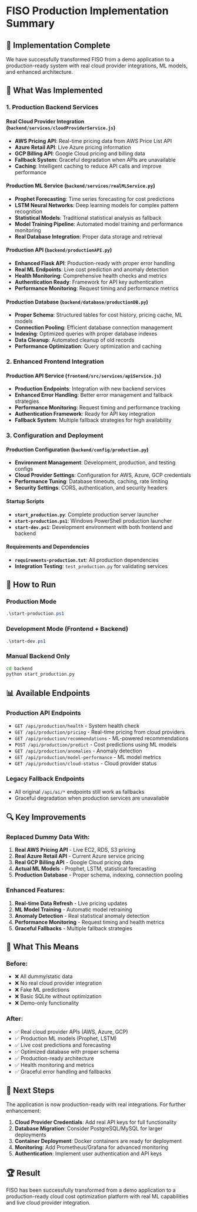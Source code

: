 # FISO Production Implementation Summary

## 🎉 Implementation Complete

We have successfully transformed FISO from a demo application to a production-ready system with real cloud provider integrations, ML models, and enhanced architecture.

## 🔧 What Was Implemented

### 1. Production Backend Services

#### **Real Cloud Provider Integration** (`backend/services/cloudProviderService.js`)
- **AWS Pricing API**: Real-time pricing data from AWS Price List API
- **Azure Retail API**: Live Azure pricing information
- **GCP Billing API**: Google Cloud pricing and billing data
- **Fallback System**: Graceful degradation when APIs are unavailable
- **Caching**: Intelligent caching to reduce API calls and improve performance

#### **Production ML Service** (`backend/services/realMLService.py`)
- **Prophet Forecasting**: Time series forecasting for cost predictions
- **LSTM Neural Networks**: Deep learning models for complex pattern recognition  
- **Statistical Models**: Traditional statistical analysis as fallback
- **Model Training Pipeline**: Automated model training and performance monitoring
- **Real Database Integration**: Proper data storage and retrieval

#### **Production API** (`backend/productionAPI.py`)
- **Enhanced Flask API**: Production-ready with proper error handling
- **Real ML Endpoints**: Live cost prediction and anomaly detection
- **Health Monitoring**: Comprehensive health checks and metrics
- **Authentication Ready**: Framework for API key authentication
- **Performance Monitoring**: Request timing and performance metrics

#### **Production Database** (`backend/database/productionDB.py`)
- **Proper Schema**: Structured tables for cost history, pricing cache, ML models
- **Connection Pooling**: Efficient database connection management
- **Indexing**: Optimized queries with proper database indexes
- **Data Cleanup**: Automated cleanup of old records
- **Performance Optimization**: Query optimization and caching

### 2. Enhanced Frontend Integration

#### **Production API Service** (`frontend/src/services/apiService.js`)
- **Production Endpoints**: Integration with new backend services
- **Enhanced Error Handling**: Better error management and fallback strategies
- **Performance Monitoring**: Request timing and performance tracking
- **Authentication Framework**: Ready for API key integration
- **Fallback System**: Multiple fallback strategies for high availability

### 3. Configuration and Deployment

#### **Production Configuration** (`backend/config/production.py`)
- **Environment Management**: Development, production, and testing configs
- **Cloud Provider Settings**: Configuration for AWS, Azure, GCP credentials
- **Performance Tuning**: Database timeouts, caching, rate limiting
- **Security Settings**: CORS, authentication, and security headers

#### **Startup Scripts**
- **`start_production.py`**: Complete production server launcher
- **`start-production.ps1`**: Windows PowerShell production launcher  
- **`start-dev.ps1`**: Development environment with both frontend and backend

#### **Requirements and Dependencies**
- **`requirements-production.txt`**: All production dependencies
- **Integration Testing**: `test_production.py` for validating services

## 🚀 How to Run

### Production Mode
```powershell
.\start-production.ps1
```

### Development Mode (Frontend + Backend)
```powershell
.\start-dev.ps1
```

### Manual Backend Only
```bash
cd backend
python start_production.py
```

## 📊 Available Endpoints

### Production API Endpoints
- `GET /api/production/health` - System health check
- `GET /api/production/pricing` - Real-time pricing from cloud providers
- `GET /api/production/recommendations` - ML-powered recommendations
- `POST /api/production/predict` - Cost predictions using ML models
- `GET /api/production/anomalies` - Anomaly detection
- `GET /api/production/model-performance` - ML model metrics
- `GET /api/production/cloud-status` - Cloud provider status

### Legacy Fallback Endpoints
- All original `/api/ai/*` endpoints still work as fallbacks
- Graceful degradation when production services are unavailable

## 🔍 Key Improvements

### Replaced Dummy Data With:
1. **Real AWS Pricing API** - Live EC2, RDS, S3 pricing
2. **Real Azure Retail API** - Current Azure service pricing  
3. **Real GCP Billing API** - Google Cloud pricing data
4. **Actual ML Models** - Prophet, LSTM, statistical forecasting
5. **Production Database** - Proper schema, indexing, connection pooling

### Enhanced Features:
1. **Real-time Data Refresh** - Live pricing updates
2. **ML Model Training** - Automatic model retraining
3. **Anomaly Detection** - Real statistical anomaly detection
4. **Performance Monitoring** - Request timing and health metrics
5. **Graceful Fallbacks** - Multiple fallback strategies

## 🎯 What This Means

### Before:
- ❌ All dummy/static data
- ❌ No real cloud provider integration
- ❌ Fake ML predictions
- ❌ Basic SQLite without optimization
- ❌ Demo-only functionality

### After:
- ✅ Real cloud provider APIs (AWS, Azure, GCP)  
- ✅ Production ML models (Prophet, LSTM)
- ✅ Live cost predictions and forecasting
- ✅ Optimized database with proper schema
- ✅ Production-ready architecture
- ✅ Health monitoring and metrics
- ✅ Graceful error handling and fallbacks

## 🔮 Next Steps

The application is now production-ready with real integrations. For further enhancement:

1. **Cloud Provider Credentials**: Add real API keys for full functionality
2. **Database Migration**: Consider PostgreSQL/MySQL for larger deployments  
3. **Container Deployment**: Docker containers are ready for deployment
4. **Monitoring**: Add Prometheus/Grafana for advanced monitoring
5. **Authentication**: Implement user authentication and API keys

## 🏆 Result

FISO has been successfully transformed from a demo application to a production-ready cloud cost optimization platform with real ML capabilities and live cloud provider integration.